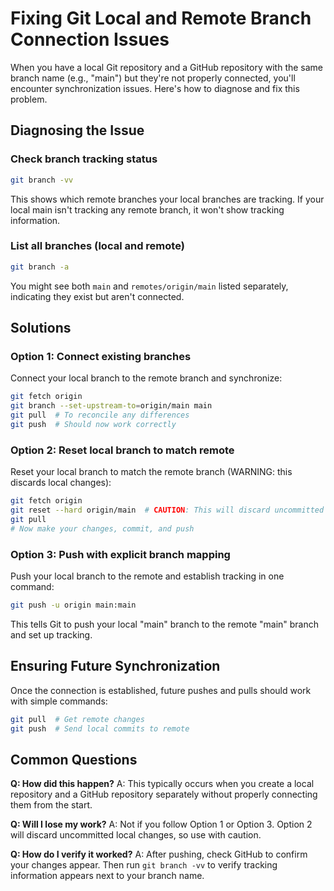 # Fixing Git Local and Remote Branch Connection Issues

When you have a local Git repository and a GitHub repository with the same branch name (e.g., "main") but they're not properly connected, you'll encounter synchronization issues. Here's how to diagnose and fix this problem.

## Diagnosing the Issue

### Check branch tracking status
```bash
git branch -vv
```
This shows which remote branches your local branches are tracking. If your local main isn't tracking any remote branch, it won't show tracking information.

### List all branches (local and remote)
```bash
git branch -a
```
You might see both `main` and `remotes/origin/main` listed separately, indicating they exist but aren't connected.

## Solutions

### Option 1: Connect existing branches
Connect your local branch to the remote branch and synchronize:
```bash
git fetch origin
git branch --set-upstream-to=origin/main main
git pull  # To reconcile any differences
git push  # Should now work correctly
```

### Option 2: Reset local branch to match remote
Reset your local branch to match the remote branch (WARNING: this discards local changes):
```bash
git fetch origin
git reset --hard origin/main  # CAUTION: This will discard uncommitted local changes
git pull
# Now make your changes, commit, and push
```

### Option 3: Push with explicit branch mapping
Push your local branch to the remote and establish tracking in one command:
```bash
git push -u origin main:main
```
This tells Git to push your local "main" branch to the remote "main" branch and set up tracking.

## Ensuring Future Synchronization

Once the connection is established, future pushes and pulls should work with simple commands:
```bash
git pull  # Get remote changes
git push  # Send local commits to remote
```

## Common Questions

**Q: How did this happen?**
A: This typically occurs when you create a local repository and a GitHub repository separately without properly connecting them from the start.

**Q: Will I lose my work?**
A: Not if you follow Option 1 or Option 3. Option 2 will discard uncommitted local changes, so use with caution.

**Q: How do I verify it worked?**
A: After pushing, check GitHub to confirm your changes appear. Then run `git branch -vv` to verify tracking information appears next to your branch name.
